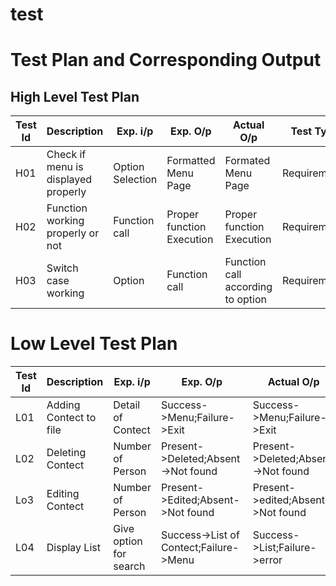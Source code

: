 # test

# Test Plan and Corresponding Output

## High Level Test Plan

| Test Id | Description                         | Exp. i/p         | Exp. O/p                  | Actual O/p                | Test Type                         |
| ------- | ----------------------------------- | ---------------- | ------------------------- | ------------------------- | --------------------------------- |
| H01     | Check if menu is displayed properly | Option Selection | Formatted Menu Page       | Formated Menu Page        | Requirements                      |
| H02     | Function working properly or not    | Function call    | Proper function Execution | Proper function Execution | Requirement                       |
| H03     | Switch case working                 | Option           | Function call             | Function call according to option | Requirement |

# Low Level Test Plan

| Test Id | Description            | Exp. i/p               | Exp. O/p                               | Actual O/p                         | Test Type |
| ------- | ---------------------- | ---------------------- | -------------------------------------- | ---------------------------------- | --------- |
| L01     | Adding Contect to file | Detail of Contect      | Success->Menu;Failure->Exit            | Success->Menu;Failure->Exit        | Technical |
| L02     | Deleting Contect       | Number of Person       | Present->Deleted;Absent->Not found     | Present->Deleted;Absent->Not found | Technical |
| Lo3     | Editing Contect        | Number of Person       | Present->Edited;Absent->Not found      | Present->edited;Absent->Not found  | Technical |
| L04     | Display List           | Give option for search | Success->List of Contect;Failure->Menu | Success->List;Failure->error       | Technical |
